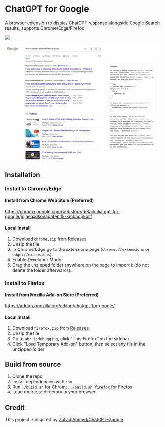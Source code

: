 # ChatGPT for Google

A browser extension to display ChatGPT response alongside Google Search results, supports Chrome/Edge/Firefox

[<img src="https://api.producthunt.com/widgets/embed-image/v1/featured.svg?post_id=369975&theme=light" />](https://www.producthunt.com/posts/chatgpt-for-google?utm_source=badge-featured)

![Screenshot](screenshot.jpg?raw=true)

## Installation

### Install to Chrome/Edge

#### Install from Chrome Web Store (Preferred)

<https://chrome.google.com/webstore/detail/chatgpt-for-google/jgjaeacdkonaoafenlfkkkmbaopkbilf>

#### Local Install

1. Download `chrome.zip` from [Releases](https://github.com/wong2/chat-gpt-google-extension/releases)
2. Unzip the file
3. In Chrome/Edge go to the extensions page (`chrome://extensions` or `edge://extensions`).
4. Enable Developer Mode.
5. Drag the unzipped folder anywhere on the page to import it (do not delete the folder afterwards).

### Install to Firefox

#### Install from Mozilla Add-on Store (Preferred)

<https://addons.mozilla.org/addon/chatgpt-for-google/>

#### Local Install

1. Download `firefox.zip` from [Releases](https://github.com/wong2/chat-gpt-google-extension/releases)
2. Unzip the file
3. Go to `about:debugging`, click "This Firefox" on the sidebar
4. Click "Load Temporary Add-on" button, then select any file in the unzipped folder

## Build from source

1. Clone the repo
2. Install dependencies with `npm`
3. Run `./build.sh` for Chrome, `./build.sh firefox` for Firefox
4. Load the `build` directory to your browser

## Credit

This project is inspired by [ZohaibAhmed/ChatGPT-Google](https://github.com/ZohaibAhmed/ChatGPT-Google)
